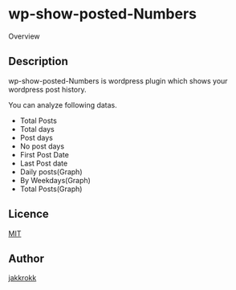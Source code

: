 # wp-show-posted-Numbers

Overview
## Description
wp-show-posted-Numbers is wordpress plugin which shows your wordpress post history.

You can analyze following datas.

- Total Posts
- Total days
- Post days
- No post days
- First Post Date
- Last Post date
- Daily posts(Graph)
- By Weekdays(Graph)
- Total Posts(Graph)

## Licence
[MIT](https://github.com/tcnksm/tool/blob/master/LICENCE)

## Author
[jakkrokk](https://github.com/jakkrokk)
